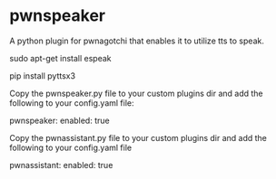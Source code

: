 # pwnspeaker
A python plugin for pwnagotchi that enables it to utilize tts to speak.

sudo apt-get install espeak

pip install pyttsx3

Copy the pwnspeaker.py file to your custom plugins dir and add the following to your config.yaml file:

pwnspeaker:
    enabled: true

Copy the pwnassistant.py file to your custom plugins dir and add the following to your config.yaml file

pwnassistant:
    enabled: true

